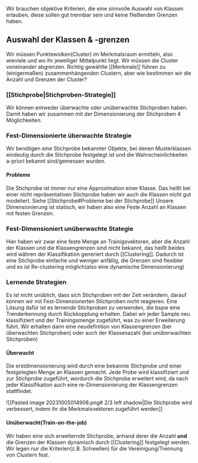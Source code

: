 Wir brauchen objektive Kriterien, die eine sinnvolle Auswahl von Klassen erlauben, diese sollen gut trennbar sein und keine fließenden Grenzen haben.
## Auswahl der Klassen & -grenzen
Wir müssen Punktewolken(Cluster) im Merkmalsraum ermitteln, also wieviele und wo ihr jeweiliger Mittelpunkt liegt. Wir müssen die Cluster voneinander abgrenzen. Richtig gewählte [[Merkmale]] führen zu (einigermaßen) zusammenhängenden Clustern, aber wie bestimmen wir die Anzahl und Grenzen der Cluster?

### [[Stichprobe|Stichproben-Strategie]]
Wir können entweder überwachte oder unüberwachte Stichproben haben. Damit haben wir zusammen mit der Dimensionierung der Stichproben 4 Möglichkeiten.
### Fest-Dimensionierte überwachte Strategie
Wir benötigen eine Stichprobe bekannter Objekte, bei denen Musterklassen eindeutig durch die Stichprobe festgelegt ist und die Wahrscheinlichkeiten a-priori bekannt sind/gemessen wurden.
#### Probleme
Die Stichprobe ist immer nur eine Approximation einer Klasse. Das heißt bei einer nicht repräsentativen Stichprobe haben wir auch die Klassen nicht gut modeliert. Siehe [[Stichprobe#Probleme bei der Stichprobe]]
Unsere Dimensionierung ist statisch, wir haben also eine Feste Anzahl an Klassen mit festen Grenzen.

### Fest-Dimensioniert unüberwachte Stategie
Hier haben wir zwar eine feste Menge an Trainigsvektoren, aber die Anzahl der Klassen und die Klassengrenzen sind nicht bekannt, das heißt beides wird währen der Klassifikation generiert durch [[Clustering]].
Dadurch ist eine Stichprobe einfache und weniger anfällig, die Grenzen sind flexibler und es ist Re-clustering möglich(also eine dynamische Dimensionierung)

### Lernende Strategien
Es ist nicht unüblich, dass sich Stichproben mit der Zeit verändern, darauf können wir mit Fest-Dimensionerten Stichproben nicht reagieren. Eine Lösung dafür ist es lernende Stichproben zu verwenden, die bspw eine Trenderkennung durch Rückkopplung erhalten. Dabei wir jeder Sample neu klassifiziert und der Trainingsmenge zugeführt, was zu einer Erweiterung führt. Wir erhalten dann eine neudefinition von Klassengrenzen (bei überwachten Stichproben) oder auch der Klassenazahl (bei unüberwachten Stichproben)
#### Überwacht
Die erstdimensionierung wird durch eine bekannte Stichprobe und einer festgelegten Menge an Klassen gemacht. Jede Probe wird klassifiziert und zur Stichprobe zugeführt, wordurch die Stichprobe erweitert wird, da nach jeder Klassifikation auch eine re-Dimensionierung der Klassengrenzen stattfindet.

![[Pasted image 20231005014908.png# 2/3 left shadow|Die Stichprobe wird verbessert, indem ihr die Merkmalsvektoren zugeführt werden]]
#### Unüberwacht(Train-on-the-job)
Wir haben eine sich erweiternde Stichprobe, anhand derer die Anzahl **und** die Grenzen der Klassen dynamisch durch [[Clustering]] festgelegt werden. Wir legen nur die Kriterien(z.B. Schwellen) für die Vereinigung/Trennung von Clustern fest.
